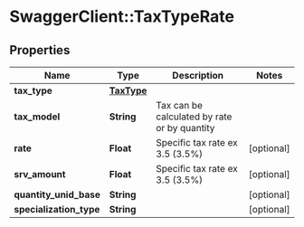 # SwaggerClient::TaxTypeRate

## Properties
Name | Type | Description | Notes
------------ | ------------- | ------------- | -------------
**tax_type** | [**TaxType**](TaxType.md) |  | 
**tax_model** | **String** | Tax can be calculated by rate or by quantity | 
**rate** | **Float** | Specific tax rate ex 3.5 (3.5%) | [optional] 
**srv_amount** | **Float** | Specific tax rate ex 3.5 (3.5%) | [optional] 
**quantity_unid_base** | **String** |  | [optional] 
**specialization_type** | **String** |  | [optional] 



